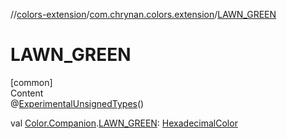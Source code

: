 //[colors-extension](../../index.md)/[com.chrynan.colors.extension](index.md)/[LAWN_GREEN](-l-a-w-n_-g-r-e-e-n.md)



# LAWN_GREEN  
[common]  
Content  
@[ExperimentalUnsignedTypes](https://kotlinlang.org/api/latest/jvm/stdlib/kotlin/-experimental-unsigned-types/index.html)()  
  
val [Color.Companion](../../../colors-core/colors-core/com.chrynan.colors/-color/-companion/index.md).[LAWN_GREEN](-l-a-w-n_-g-r-e-e-n.md): [HexadecimalColor](../../../colors-core/colors-core/com.chrynan.colors/-hexadecimal-color/index.md)  




